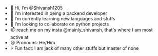 - 👋 Hi, I’m @Shivansh1205
- 👀 I’m interested in being a backend developer
- 🌱 I’m currently learning new languages and stuffs
- 💞️ I’m looking to collaborate on python projects
- 📫 reach me on my insta @mainly_shivansh, that's where I am most active at
- 😄 Pronouns: He/Him
- ⚡ Fun fact: I am jack of many other stuffs but master of none

<!---
Shivansh1205/Shivansh1205 is a ✨ special ✨ repository because its `README.md` (this file) appears on your GitHub profile.
You can click the Preview link to take a look at your changes.
--->
